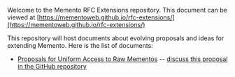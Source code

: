 Welcome to the Memento RFC Extensions repository. This document can be viewed at [https://mementoweb.github.io/rfc-extensions/](https://mementoweb.github.io/rfc-extensions/)

This repository will host documents about evolving proposals and ideas for extending Memento. Here is the list of documents:

* [Proposals for Uniform Access to Raw Mementos](https://mementoweb.github.io/rfc-extensions/raw-memento) -- [discuss this proposal in the GitHub repository](https://github.com/mementoweb/rfc-extensions/tree/master/raw-memento)
